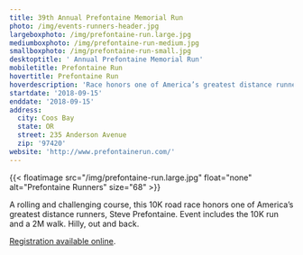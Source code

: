 ```yaml
---
title: 39th Annual Prefontaine Memorial Run
photo: /img/events-runners-header.jpg
largeboxphoto: /img/prefontaine-run.large.jpg
mediumboxphoto: /img/prefontaine-run-medium.jpg
smallboxphoto: /img/prefontaine-run-small.jpg
desktoptitle: ' Annual Prefontaine Memorial Run'
mobiletitle: Prefontaine Run
hovertitle: Prefontaine Run
hoverdescription: 'Race honors one of America’s greatest distance runners, Steve Prefontaine.'
startdate: '2018-09-15'
enddate: '2018-09-15'
address:
  city: Coos Bay
  state: OR
  street: 235 Anderson Avenue
  zip: '97420'
website: 'http://www.prefontainerun.com/'
---
```

{{< floatimage src="/img/prefontaine-run.large.jpg" float="none" alt="Prefontaine Runners" size="68" >}}

A rolling and challenging course, this 10K road race honors one of America’s greatest distance runners, Steve Prefontaine. Event includes the 10K run and a 2M walk. Hilly, out and back.

[Registration available online](http://www.prefontainerun.com/).
